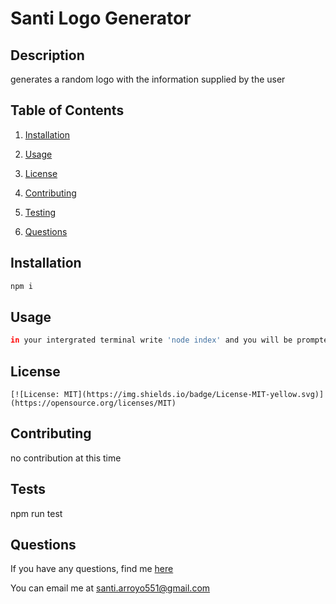 # Santi Logo Generator 
  
  
  ## Description 

  generates a random logo with the information supplied by the user

  ## Table of Contents

  1. [Installation](#Installation)

  2. [Usage](#Usage)

  3. [License](#License)

  4. [Contributing](#Contributing)
  
  5. [Testing](#Tests)

  6. [Questions](#Questions)


  ## Installation

  ```bash
  npm i
  ```

  ## Usage 

  ```bash
  in your intergrated terminal write 'node index' and you will be prompted with questions
  ```

  ## License 
    
    [![License: MIT](https://img.shields.io/badge/License-MIT-yellow.svg)](https://opensource.org/licenses/MIT)
    
    

  ## Contributing

  no contribution at this time

  ## Tests

  npm run test

  ## Questions

  If you have any questions, find me [here](https://github.com/sarroyo551)

  You can email me at santi.arroyo551@gmail.com

  